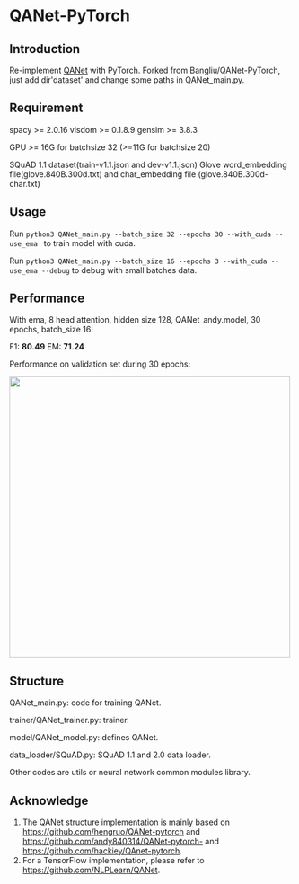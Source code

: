 # QANet-PyTorch

## Introduction

Re-implement [QANet](https://arxiv.org/pdf/1804.09541.pdf) with PyTorch.
Forked from Bangliu/QANet-PyTorch, just add dir'dataset' and change some paths in QANet_main.py.

## Requirement

spacy >= 2.0.16
visdom >= 0.1.8.9
gensim >= 3.8.3

GPU >= 16G for batchsize 32 (>=11G for batchsize 20)

SQuAD 1.1 dataset(train-v1.1.json and dev-v1.1.json)
Glove word_embedding file(glove.840B.300d.txt) and char_embedding file (glove.840B.300d-char.txt)

## Usage

Run `python3 QANet_main.py --batch_size 32 --epochs 30 --with_cuda --use_ema ` to train model with cuda.

Run `python3 QANet_main.py --batch_size 16 --epochs 3 --with_cuda --use_ema --debug` to debug with small batches data.

## **Performance**

With ema, 8 head attention, hidden size 128, QANet_andy.model,  30 epochs, batch_size 16:

F1: **80.49**
EM: **71.24**

Performance on validation set during 30 epochs:

<img src="https://github.com/BangLiu/QANet-PyTorch/blob/master/training.png" width="500" />


## Structure
QANet_main.py: code for training QANet.

trainer/QANet_trainer.py: trainer.

model/QANet_model.py: defines QANet.

data_loader/SQuAD.py: SQuAD 1.1 and 2.0 data loader.

Other codes are utils or neural network common modules library.


## Acknowledge
1. The QANet structure implementation is mainly based on https://github.com/hengruo/QANet-pytorch and https://github.com/andy840314/QANet-pytorch- and https://github.com/hackiey/QAnet-pytorch.
2. For a TensorFlow implementation, please refer to https://github.com/NLPLearn/QANet.
